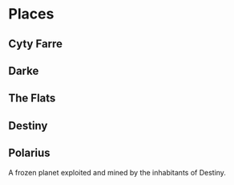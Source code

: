 # Places

## Cyty Farre

## Darke

## The Flats

## Destiny

## Polarius
A frozen planet exploited and mined by the inhabitants of Destiny.